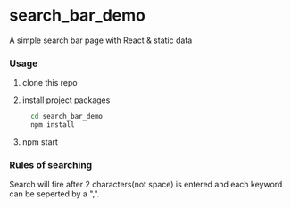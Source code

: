 # search_bar_demo

A simple search bar page with React & static data

### Usage

1. clone this repo

2. install project packages

	```bash
	  cd search_bar_demo
	  npm install
	```
3. npm start


### Rules of searching

Search will fire after 2 characters(not space) is entered and each keyword can be seperted by a ",".
